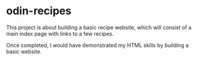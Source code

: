 # odin-recipes

This project is about building a basic recipe website,
which will consist of a main index page with links to a few recipes.

Once completed, I would have demonstrated my HTML skills by building
a basic website.

